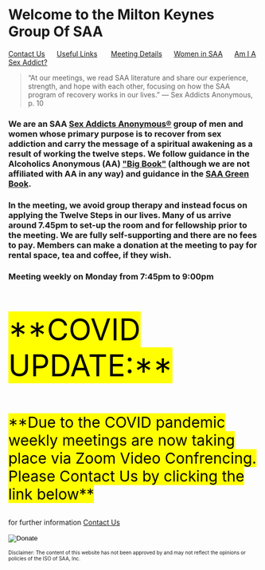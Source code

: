 # Welcome to the Milton Keynes Group Of SAA

[Contact Us](contact.md)&nbsp;&nbsp;&nbsp;&nbsp;&nbsp;&nbsp;[Useful Links](links.md) &nbsp;&nbsp;&nbsp;&nbsp;&nbsp;&nbsp;[Meeting Details](find.md)&nbsp;&nbsp;&nbsp;&nbsp;&nbsp;&nbsp;[Women in SAA](women.md)&nbsp;&nbsp;&nbsp;&nbsp;&nbsp;&nbsp;[Am I A Sex Addict?](addict.md)
> “At our meetings, we read SAA literature and share our experience, strength, and hope with each other, focusing on how the SAA program of recovery works in our lives.”
> — Sex Addicts Anonymous, p. 10



### We are an SAA <a href="https://saauk.info"> Sex Addicts Anonymous®</a> group of men and women whose primary purpose is to recover from sex addiction and carry the message of a spiritual awakening as a result of working the twelve steps. We follow guidance in the Alcoholics Anonymous (AA) <a href="https://www.alcoholics-anonymous.org.uk/product.do?48951">"Big Book"</a> (although we are not affiliated with AA in any way) and guidance in the <a href="https://saauk.info/en/purchases/purchase?xpurchase%5bid%5d=13">SAA Green Book</a>.

### In the meeting, we avoid group therapy and instead focus on applying the Twelve Steps in our lives. Many of us arrive around 7.45pm to set-up the room and for fellowship prior to the meeting. We are fully self-supporting and there are no fees to pay. Members can make a donation at the meeting to pay for rental space, tea and coffee, if they wish.

### Meeting weekly on Monday from 7:45pm to 9:00pm


<p style="font-size:60px"><mark>**COVID UPDATE:**</mark></p>

<p style="font-size:30px"><mark>**Due to the COVID pandemic weekly meetings are now taking place via Zoom Video Confrencing. 
Please Contact Us by clicking the link below**</mark></p>

for further information [Contact Us](contact.md)

<!-- Identify your business so that you can collect the payments. -->
<input type="hidden" name="MK SAA"
    value="paypal.me/pool/c/8sYOMglZf8">

<!-- Specify a Donate button. -->
<input type="hidden" name="cmd" value="_donations">

<!-- Specify details about the contribution -->
<input type="hidden" name="item_name" value="Friends MK Saa">
<input type="hidden" name="item_number" value="Enable SAA MK to continue its work in the community">
<input type="hidden" name="currency_code" value="GBP">

<!-- Display the payment button. -->
<input type="image" name="submit"
src="https://www.paypalobjects.com/en_US/i/btn/btn_donate_LG.gif"
alt="Donate">
<img alt="" width="1" height="1"
src="https://www.paypalobjects.com/en_US/i/scr/pixel.gif" >

<p style="font-size:10px">Disclaimer: The content of this website has not been approved by and may not reflect the opinions or policies of the ISO of SAA, Inc.</P>

